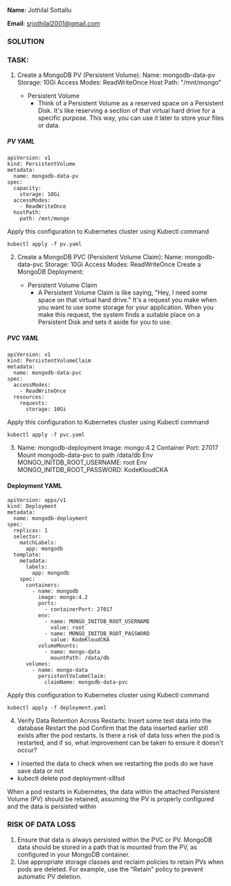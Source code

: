 **Name**: Jothilal Sottallu

**Email**: srjothilal2001@gmail.com


### SOLUTION


### TASK: 

1. Create a MongoDB PV (Persistent Volume):
Name: mongodb-data-pv
Storage: 10Gi
Access Modes: ReadWriteOnce
Host Path: "/mnt/mongo"

   * Persistent Volume 
       * Think of a Persistent Volume as a reserved space on a Persistent Disk. It's like reserving a section of that virtual hard drive for a specific purpose. This way, you can use it later to store your files or data.

##### PV YAML
```
apiVersion: v1
kind: PersistentVolume
metadata:
  name: mongodb-data-pv
spec:
  capacity:
    storage: 10Gi
  accessModes:
    - ReadWriteOnce
  hostPath:
    path: /mnt/mongo
```
Apply this configuration to Kubernetes cluster using Kubectl command

```kubectl apply -f pv.yaml```


2. Create a MongoDB PVC (Persistent Volume Claim):
Name: mongodb-data-pvc
Storage: 10Gi
Access Modes: ReadWriteOnce
Create a MongoDB Deployment:


    * Persistent Volume Claim
        * A Persistent Volume Claim is like saying, "Hey, I need some space on that virtual hard drive." It's a request you make when you want to use some storage for your application. When you make this request, the system finds a suitable place on a Persistent Disk and sets it aside for you to use.

##### PVC YAML

```
apiVersion: v1
kind: PersistentVolumeClaim
metadata:
  name: mongodb-data-pvc
spec:
  accessModes:
    - ReadWriteOnce
  resources:
    requests:
      storage: 10Gi
```

Apply this configuration to Kubernetes cluster using Kubectl command

```kubectl apply -f pvc.yaml```
 
3. Name: mongodb-deployment
Image: mongo:4.2
Container Port: 27017
Mount mongodb-data-pvc to path /data/db
Env MONGO_INITDB_ROOT_USERNAME: root
Env MONGO_INITDB_ROOT_PASSWORD: KodeKloudCKA

#### Deployment YAML

```
apiVersion: apps/v1
kind: Deployment
metadata:
  name: mongodb-deployment
spec:
  replicas: 1
  selector:
    matchLabels:
      app: mongodb
  template:
    metadata:
      labels:
        app: mongodb
    spec:
      containers:
        - name: mongodb
          image: mongo:4.2
          ports:
            - containerPort: 27017
          env:
            - name: MONGO_INITDB_ROOT_USERNAME
              value: root
            - name: MONGO_INITDB_ROOT_PASSWORD
              value: KodeKloudCKA
          volumeMounts:
            - name: mongo-data
              mountPath: /data/db
      volumes:
        - name: mongo-data
          persistentVolumeClaim:
            claimName: mongodb-data-pvc

```
Apply this configuration to Kubernetes cluster using Kubectl command

```kubectl apply -f deployment.yaml```


4. Verify Data Retention Across Restarts:
Insert some test data into the database
Restart the pod
Confirm that the data inserted earlier still exists after the pod restarts.
Is there a risk of data loss when the pod is restarted, and if so, what improvement can be taken to ensure it doesn't occur?

* I inserted the data to check when we restarting the pods do we have save data or not 
* kubectl delete pod deployment-x8tsd

When a pod restarts in Kubernetes, the data within the attached Persistent Volume (PV) should be retained, assuming the PV is properly configured and the data is persisted within 

### RISK OF DATA LOSS 
1. Ensure that data is always persisted within the PVC or PV. MongoDB data should be stored in a path that is mounted from the PV, as configured in your MongoDB container.
2. Use appropriate storage classes and reclaim policies to retain PVs when pods are deleted. For example, use the "Retain" policy to prevent automatic PV deletion.